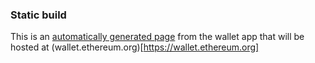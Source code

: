 ### Static build

This is an [automatically generated page](https://ethereum.github.io/meteor-dapp-wallet/build/) from the wallet app that will be hosted at (wallet.ethereum.org)[https://wallet.ethereum.org]